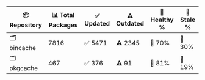 | 📦 Repository | 📊 Total Packages | ✅ Updated | ⚠️ Outdated | 💚 Healthy % | 🔴 Stale % |
|---------------|-------------------|------------|-------------|-------------|------------|
| 🗂️ bincache | 7816 | ✅ 5471 | ⚠️ 2345 | 💚 70% | 🔴 30% |
| 🗂️ pkgcache | 467 | ✅ 376 | ⚠️ 91 | 💚 81% | 🔴 19% |
